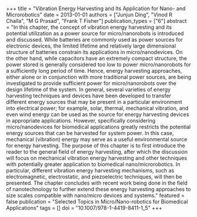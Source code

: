 +++
title = "Vibration Energy Harvesting and Its Application for Nano- and Microrobotics"
date = 2013-01-01
authors = ["Junjun Ding", "Vinod R Challa", "M G Prasad", "Frank T Fisher"]
publication_types = ["6"]
abstract = "In this chapter, the concept of vibration energy harvesting and its potential utilization as a power source for micro/nanorobots is introduced and discussed. While batteries are commonly used as power sources for electronic devices, the limited lifetime and relatively large dimensional structure of batteries constrain its applications in micro/nanodevices. On the other hand, while capacitors have an extremely compact structure, the power stored is generally considered too low to power micro/nanorobots for a sufficiently long period of time. Hence, energy harvesting approaches, either alone or in conjunction with more traditional power sources, are being investigated to provide sufficient power for micro/nanorobots over the design lifetime of the system. In general, several varieties of energy harvesting techniques and devices have been developed to transfer different energy sources that may be present in a particular environment into electrical power; for example, solar, thermal, mechanical vibration, and even wind energy can be used as the source for energy harvesting devices in appropriate applications. However, specifically considering micro/nanodevices for biomedical applications greatly restricts the potential energy sources that can be harvested for system power. In this case, mechanical (vibration) energy may serve as a useful environmental source for energy harvesting. The purpose of this chapter is to first introduce the reader to the general field of energy harvesting, after which the discussion will focus on mechanical vibration energy harvesting and other techniques with potentially greater application to biomedical nano/microrobotics. In particular, different vibration energy harvesting mechanisms, such as electromagnetic, electrostatic, and piezoelectric techniques, will then be presented. The chapter concludes with recent work being done in the field of nanotechnology to further extend these energy harvesting approaches to size scales compatible with nano/micro devices and systems."
featured = false
publication = "Selected Topics in Micro/Nano-robotics for Biomedical Applications"
tags = []
doi = "10.1007/978-1-4419-8411-1_5"
+++

